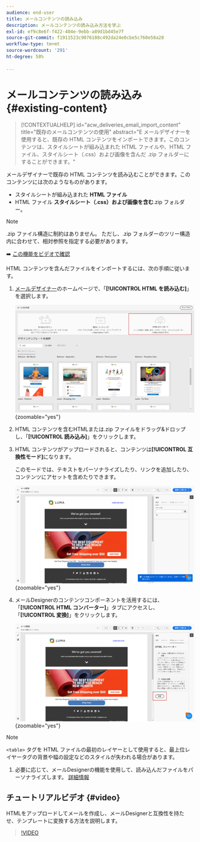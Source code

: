```yaml
---
audience: end-user
title: メールコンテンツの読み込み
description: メールコンテンツの読み込み方法を学ぶ
exl-id: ef9c8e6f-f422-404e-9ebb-a89d1bd45e7f
source-git-commit: f1911523c9076188c492da24e0cbe5c760e58a28
workflow-type: tm+mt
source-wordcount: '291'
ht-degree: 58%

---
```


# メールコンテンツの読み込み {#existing-content}

>[!CONTEXTUALHELP]
>id="acw_deliveries_email_import_content"
>title="既存のメールコンテンツの使用"
>abstract="E メールデザイナーを使用すると、既存の HTML コンテンツをインポートできます。このコンテンツは、スタイルシートが組み込まれた HTML ファイルや、HTML ファイル、スタイルシート（.css）および画像を含んだ .zip フォルダーにすることができます。"

メールデザイナーで既存の HTML コンテンツを読み込むことができます。このコンテンツには次のようなものがあります。

* スタイルシートが組み込まれた **HTML ファイル**
* HTML ファイル **スタイルシート（.css）および画像を含む**.zip フォルダー。

>[!NOTE]
>
>.zip ファイル構造に制約はありません。 ただし、.zip フォルダーのツリー構造内に合わせて、相対参照を指定する必要があります。

➡️ [この機能をビデオで確認](#video)

HTML コンテンツを含んだファイルをインポートするには、次の手順に従います。

1. [メールデザイナー](get-started-email-designer.md)のホームページで、「**[!UICONTROL HTML を読み込む]**」を選択します。

   ![ メールDesignerのホームページで「HTMLを読み込み」オプションを示したスクリーンショット。](assets/html-import.png){zoomable="yes"}

1. HTML コンテンツを含むHTMLまたは.zip ファイルをドラッグ&amp;ドロップし、「**[!UICONTROL 読み込み]**」をクリックします。

1. HTML コンテンツがアップロードされると、コンテンツは&#x200B;**[!UICONTROL 互換性モード]**&#x200B;になります。

   このモードでは、テキストをパーソナライズしたり、リンクを追加したり、コンテンツにアセットを含めたりできます。

   ![ アップロードされたHTML コンテンツを互換性モードで示すスクリーンショット。](assets/html-imported.png){zoomable="yes"}

1. メールDesignerのコンテンツコンポーネントを活用するには、「**[!UICONTROL HTML コンバーター]**」タブにアクセスし、「**[!UICONTROL 変換]**」をクリックします。

   ![ 「HTML コンバーター」タブと「変換」ボタンを示したスクリーンショット。](assets/html-imported-2.png){zoomable="yes"}

>[!NOTE]
>
>`<table>` タグを HTML ファイルの最初のレイヤーとして使用すると、最上位レイヤータグの背景や幅の設定などのスタイルが失われる場合があります。

1. 必要に応じて、メールDesignerの機能を使用して、読み込んだファイルをパーソナライズします。 [詳細情報](content-components.md)

## チュートリアルビデオ {#video}

HTMLをアップロードしてメールを作成し、メールDesignerと互換性を持たせ、テンプレートに変換する方法を説明します。

>[!VIDEO](https://video.tv.adobe.com/v/3447033/?quality=12&captions=jpn)